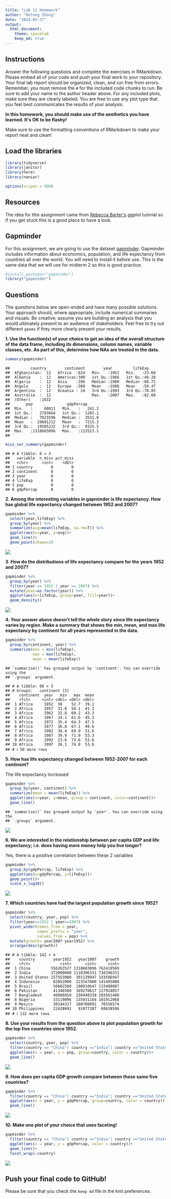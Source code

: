 ```yaml
---
title: "Lab 11 Homework"
author: "Ketong Zhang"
date: "2024-02-27"
output:
  html_document: 
    theme: spacelab
    keep_md: true
---
```




## Instructions
Answer the following questions and complete the exercises in RMarkdown. Please embed all of your code and push your final work to your repository. Your final lab report should be organized, clean, and run free from errors. Remember, you must remove the `#` for the included code chunks to run. Be sure to add your name to the author header above. For any included plots, make sure they are clearly labeled. You are free to use any plot type that you feel best communicates the results of your analysis.  

**In this homework, you should make use of the aesthetics you have learned. It's OK to be flashy!**

Make sure to use the formatting conventions of RMarkdown to make your report neat and clean!  

## Load the libraries

```r
library(tidyverse)
library(janitor)
library(here)
library(naniar)
```


```r
options(scipen = 999)
```

## Resources
The idea for this assignment came from [Rebecca Barter's](http://www.rebeccabarter.com/blog/2017-11-17-ggplot2_tutorial/) ggplot tutorial so if you get stuck this is a good place to have a look.  

## Gapminder
For this assignment, we are going to use the dataset [gapminder](https://cran.r-project.org/web/packages/gapminder/index.html). Gapminder includes information about economics, population, and life expectancy from countries all over the world. You will need to install it before use. This is the same data that we will use for midterm 2 so this is good practice.

```r
#install.packages("gapminder")
library("gapminder")
```

## Questions
The questions below are open-ended and have many possible solutions. Your approach should, where appropriate, include numerical summaries and visuals. Be creative; assume you are building an analysis that you would ultimately present to an audience of stakeholders. Feel free to try out different `geoms` if they more clearly present your results.  

**1. Use the function(s) of your choice to get an idea of the overall structure of the data frame, including its dimensions, column names, variable classes, etc. As part of this, determine how NAs are treated in the data.**  

```r
summary(gapminder)
```

```
##         country        continent        year         lifeExp     
##  Afghanistan:  12   Africa  :624   Min.   :1952   Min.   :23.60  
##  Albania    :  12   Americas:300   1st Qu.:1966   1st Qu.:48.20  
##  Algeria    :  12   Asia    :396   Median :1980   Median :60.71  
##  Angola     :  12   Europe  :360   Mean   :1980   Mean   :59.47  
##  Argentina  :  12   Oceania : 24   3rd Qu.:1993   3rd Qu.:70.85  
##  Australia  :  12                  Max.   :2007   Max.   :82.60  
##  (Other)    :1632                                                
##       pop               gdpPercap       
##  Min.   :     60011   Min.   :   241.2  
##  1st Qu.:   2793664   1st Qu.:  1202.1  
##  Median :   7023596   Median :  3531.8  
##  Mean   :  29601212   Mean   :  7215.3  
##  3rd Qu.:  19585222   3rd Qu.:  9325.5  
##  Max.   :1318683096   Max.   :113523.1  
## 
```


```r
miss_var_summary(gapminder)
```

```
## # A tibble: 6 × 3
##   variable  n_miss pct_miss
##   <chr>      <int>    <dbl>
## 1 country        0        0
## 2 continent      0        0
## 3 year           0        0
## 4 lifeExp        0        0
## 5 pop            0        0
## 6 gdpPercap      0        0
```

**2. Among the interesting variables in gapminder is life expectancy. How has global life expectancy changed between 1952 and 2007?**

```r
gapminder %>% 
  select(year,lifeExp) %>% 
  group_by(year) %>% 
  summarize(avg=mean(lifeExp, na.rm=T)) %>% 
  ggplot(aes(x=year, y=avg))+
  geom_line()+
  geom_point(shape=3)
```

![](hw11_files/figure-html/unnamed-chunk-6-1.png)<!-- -->

**3. How do the distributions of life expectancy compare for the years 1952 and 2007?**

```r
gapminder %>% 
  group_by(year) %>% 
  filter(year == 1952 | year == 2007) %>%
  mutate(year=as.factor(year)) %>% 
  ggplot(aes(x=lifeExp, group=year, fill=year))+
  geom_density()
```

![](hw11_files/figure-html/unnamed-chunk-7-1.png)<!-- -->

**4. Your answer above doesn't tell the whole story since life expectancy varies by region. Make a summary that shows the min, mean, and max life expectancy by continent for all years represented in the data.**

```r
gapminder %>% 
  group_by(continent, year) %>% 
  summarize(min = min(lifeExp),
            max = max(lifeExp),
            mean = mean(lifeExp))
```

```
## `summarise()` has grouped output by 'continent'. You can override using the
## `.groups` argument.
```

```
## # A tibble: 60 × 5
## # Groups:   continent [5]
##    continent  year   min   max  mean
##    <fct>     <int> <dbl> <dbl> <dbl>
##  1 Africa     1952  30    52.7  39.1
##  2 Africa     1957  31.6  58.1  41.3
##  3 Africa     1962  32.8  60.2  43.3
##  4 Africa     1967  34.1  61.6  45.3
##  5 Africa     1972  35.4  64.3  47.5
##  6 Africa     1977  36.8  67.1  49.6
##  7 Africa     1982  38.4  69.9  51.6
##  8 Africa     1987  39.9  71.9  53.3
##  9 Africa     1992  23.6  73.6  53.6
## 10 Africa     1997  36.1  74.8  53.6
## # ℹ 50 more rows
```

**5. How has life expectancy changed between 1952-2007 for each continent?**

The life expectancy increased

```r
gapminder %>% 
  group_by(year, continent) %>% 
  summarize(mean = mean(lifeExp)) %>% 
  ggplot(aes(x=year, y=mean, group = continent, color=continent))+
  geom_line()
```

```
## `summarise()` has grouped output by 'year'. You can override using the
## `.groups` argument.
```

![](hw11_files/figure-html/unnamed-chunk-9-1.png)<!-- -->

**6. We are interested in the relationship between per capita GDP and life expectancy; i.e. does having more money help you live longer?**

Yes, there is a positive correlation between these 2 variables

```r
gapminder %>% 
  group_by(gdpPercap, lifeExp) %>% 
  ggplot(aes(x=gdpPercap, y=lifeExp))+
  geom_point()+
  scale_x_log10()
```

![](hw11_files/figure-html/unnamed-chunk-10-1.png)<!-- -->

**7. Which countries have had the largest population growth since 1952?**

```r
gapminder %>% 
  select(country, year, pop) %>% 
  filter(year==1952 | year==2007) %>% 
  pivot_wider(names_from = year,
              names_prefix = "year",
              values_from = pop) %>% 
  mutate(growth= year2007-year1952) %>% 
  arrange(desc(growth))
```

```
## # A tibble: 142 × 4
##    country        year1952   year2007    growth
##    <fct>             <int>      <int>     <int>
##  1 China         556263527 1318683096 762419569
##  2 India         372000000 1110396331 738396331
##  3 United States 157553000  301139947 143586947
##  4 Indonesia      82052000  223547000 141495000
##  5 Brazil         56602560  190010647 133408087
##  6 Pakistan       41346560  169270617 127924057
##  7 Bangladesh     46886859  150448339 103561480
##  8 Nigeria        33119096  135031164 101912068
##  9 Mexico         30144317  108700891  78556574
## 10 Philippines    22438691   91077287  68638596
## # ℹ 132 more rows
```

**8. Use your results from the question above to plot population growth for the top five countries since 1952.**

```r
gapminder %>% 
  select(country, year, pop) %>% 
  filter(country == "China"| country =="India"| country =="United States"|country == "Indonesia"| country =="Brazil") %>% 
  ggplot(aes(x = year, y = pop, group=country, color = country))+
  geom_line()
```

![](hw11_files/figure-html/unnamed-chunk-12-1.png)<!-- -->

**9. How does per capita GDP growth compare between these same five countries?**

```r
gapminder %>% 
  filter(country == "China"| country =="India"| country =="United States"|country == "Indonesia"| country =="Brazil") %>% 
  ggplot(aes(x = year, y = gdpPercap, group=country, color = country))+
  geom_line()
```

![](hw11_files/figure-html/unnamed-chunk-13-1.png)<!-- -->

**10. Make one plot of your choice that uses faceting!**


```r
gapminder %>% 
  filter(country == "China"| country =="India"| country =="United States"|country == "Indonesia"| country =="Brazil") %>% 
  ggplot(aes(x = year, y = gdpPercap, color = country))+
  geom_line()+
  facet_wrap(~country)
```

![](hw11_files/figure-html/unnamed-chunk-14-1.png)<!-- -->

## Push your final code to GitHub!
Please be sure that you check the `keep md` file in the knit preferences. 
